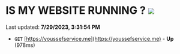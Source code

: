 # IS MY WEBSITE RUNNING ? [![](https://img.shields.io/static/v1?label=Sponsor&message=%E2%9D%A4&logo=GitHub&color=%23fe8e86)](https://github.com/sponsors/<username>)

Last updated: **7/29/2023, 3:31:54 PM**

- `GET` [https://youssefservice.me](https://youssefservice.me) - **Up** (978ms)
